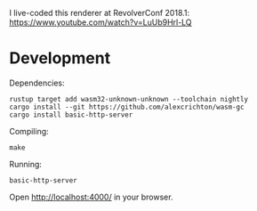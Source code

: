 I live-coded this renderer at RevolverConf 2018.1: <https://www.youtube.com/watch?v=LuUb9Hrl-LQ>

Development
===========

Dependencies:

    rustup target add wasm32-unknown-unknown --toolchain nightly
    cargo install --git https://github.com/alexcrichton/wasm-gc
    cargo install basic-http-server

Compiling:

    make

Running:

    basic-http-server

Open <http://localhost:4000/> in your browser.

